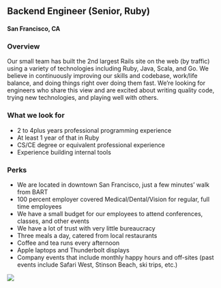 ## Backend Engineer (Senior, Ruby)
#### San Francisco, CA

### Overview
Our small team has built the 2nd largest Rails site on the web (by traffic) using a variety of technologies including Ruby, Java, Scala, and Go. 
We believe in continuously improving our skills and codebase, work/life balance, and doing things right over doing them fast. We’re looking for engineers who share this view and are excited about writing quality code, trying new technologies, and playing well with others.

### What we look for
+	2 to 4plus years professional programming experience
+	At least 1 year of that in Ruby
+	CS/CE degree or equivalent professional experience
+	Experience building internal tools

### Perks
+	We are located in downtown San Francisco, just a few minutes’ walk from BART
+	100 percent employer covered Medical/Dental/Vision for regular, full time employees
+	We have a small budget for our employees to attend conferences, classes, and other events
+	We have a lot of trust with very little bureaucracy
+	Three meals a day, catered from local restaurants
+	Coffee and tea runs every afternoon
+	Apple laptops and Thunderbolt displays
+	Company events that include monthly happy hours and off-sites (past events include Safari West, Stinson Beach, ski trips, etc.)


[<img src='https://dabuttonfactory.com/button.png?t=Apply&f=Calibri-Bold&ts=24&tc=fff&tshs=1&tshc=000&hp=20&vp=8&c=5&bgt=gradient&bgc=3d85c6&ebgc=073763'>](https://letsrockit.co/users/auth/github?job_id=u2nyawjk-backend-engineer-senior-ruby)
